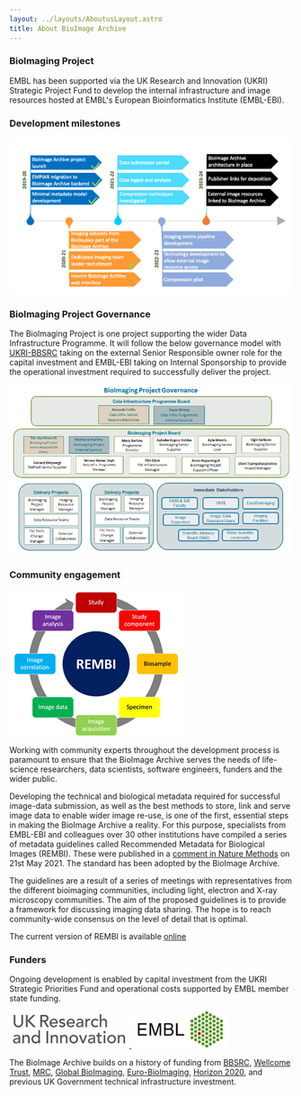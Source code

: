 ```yaml
---
layout: ../layouts/AboutusLayout.astro
title: About BioImage Archive
---
```

### BioImaging Project

EMBL has been supported via the UK Research and Innovation (UKRI) Strategic Project Fund to develop the internal infrastructure and image resources hosted at EMBL's European Bioinformatics Institute (EMBL-EBI).

### Development milestones
![development-milestones](/src/assets/bioimage-archive/development-milestones.png)

### BioImaging Project Governance
The BioImaging Project is one project supporting the wider Data Infrastructure Programme. It will follow the below governance model with [UKRI-BBSRC](https://bbsrc.ukri.org/) taking on the external Senior Responsible owner role for the capital investment and EMBL-EBI taking on Internal Sponsorship to provide the operational investment required to successfully deliver the project.

![development-milestones](/src/assets/bioimage-archive/bioimaging_governance_phase2.png)

### Community engagement

<img alt="community-engagement" src="/src/assets/bioimage-archive/rembi.png" class="float-right padding-left-large" />

Working with community experts throughout the development process is paramount to ensure that the BioImage Archive serves the needs of life-science researchers, data scientists, software engineers, funders and the wider public.

Developing the technical and biological metadata required for successful image-data submission, as well as the best methods to store, link and serve image data to enable wider image re-use, is one of the first, essential steps in making the BioImage Archive a reality. For this purpose, specialists from EMBL-EBI and colleagues over 30 other institutions have compiled a series of metadata guidelines called Recommended Metadata for Biological Images (REMBI). These were published in a <a href="https://www.nature.com/articles/s41592-021-01166-8">comment in Nature Methods</a> on 21st May 2021. The standard has been adopted by the BioImage Archive.

The guidelines are a result of a series of meetings with representatives from the different bioimaging communities, including light, electron and X-ray microscopy communities. The aim of the proposed guidelines is to provide a framework for discussing imaging data sharing. The hope is to reach community-wide consensus on the level of detail that is optimal.

The current version of REMBI is available <a href="https://docs.google.com/spreadsheets/d/1Ck1NeLp-ZN4eMGdNYo2nV6KLEdSfN6oQBKnnWU6Npeo/edit#gid=1023506919">online</a>


### Funders

Ongoing development is enabled by capital investment from the UKRI Strategic Priorities Fund and operational costs
supported by EMBL member state funding.

<a href="https://www.ukri.org/" class="logo-img">
<img class="padding-bottom-large" src="src/assets/bioimage-archive/uk_ri_logo.jpg" style="height: 66px;" />
</a>
			
<a href="http://www.ebi.ac.uk" class="logo-img">
<img class="padding-bottom-large" src="src/assets/bioimage-archive/EMBL_logo_colour_wordmark.png" style="height: 66px;" />
</a>
			

The BioImage Archive builds on a history of funding from [BBSRC](https://bbsrc.ukri.org/), [Wellcome Trust](https://wellcome.ac.uk/), [MRC](https://mrc.ukri.org/), [Global BioImaging](https://www.globalbioimaging.org/), [Euro-BioImaging](http://www.eurobioimaging.eu/), [Horizon 2020](https://ec.europa.eu/programmes/horizon2020/), and previous UK Government technical infrastructure investment.